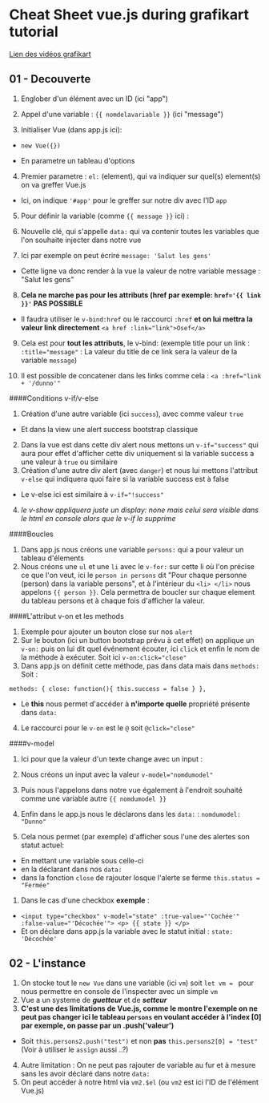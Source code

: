 # Cheat Sheet vue.js during grafikart tutorial
[Lien des vidéos grafikart](https://www.youtube.com/watch?v=g7YKecZhFRA&list=PLjwdMgw5TTLW-mAtlR46VajrKs4dep3y0)
## 01 - Decouverte

1. Englober d'un élément avec un ID (ici "app")

2. Appel d'une variable : `{{ nomdelavariable }}` (ici "message")

3. Initialiser Vue (dans app.js ici):

  * `new Vue({})`

  * En parametre un tableau d'options

4. Premier parametre : `el:` (element), qui va indiquer sur quel(s) element(s) on va greffer Vue.js

  * Ici, on indique `'#app'` pour le greffer sur notre div avec l'ID `app`

5. Pour définir la variable (comme `{{ message }}` ici) :

6. Nouvelle clé, qui s'appelle `data:` qui va contenir toutes les variables que l'on souhaite injecter dans notre vue

7. Ici par exemple on peut écrire `message: 'Salut les gens'`  

  * Cette ligne va donc render à la vue la valeur de notre variable message : "Salut les gens"

8. **Cela ne marche pas pour les attributs (href par exemple: `href='{{ link }}'` PAS POSSIBLE**

  * Il faudra utiliser le `v-bind:href` ou le raccourci `:href` **et on lui mettra la valeur link directement** `<a href :link="link">Osef</a>`

9. Cela est pour **tout les attributs**, le v-bind: (exemple title pour un link : `:title="message"` : La valeur du title de ce link sera la valeur de la variable `message`)

10. Il est possible de concatener dans les links comme cela : `<a :href="link + '/dunno'"`

####Conditions v-if/v-else

1. Création d'une autre variable (ici `success`), avec comme valeur `true`
 * Et dans la view une alert success bootstrap classique
2. Dans la vue est dans cette div alert nous mettons un `v-if="success"` qui aura pour effet d'afficher cette div uniquement si la variable success a une valeur à `true` ou similaire
3. Création d'une autre div alert (avec `danger`) et nous lui mettons l'attribut `v-else` qui indiquera quoi faire si la variable success est à false
 * Le v-else ici est similaire à `v-if="!success"`
4. *le v-show appliquera juste un display: none mais celui sera visible dans le html en console alors que le v-if le supprime*

####Boucles

1. Dans app.js nous créons une variable `persons:` qui a pour valeur un tableau d'élements
2. Nous créons une `ul` et une `li` avec le `v-for:` sur cette li où l'on précise ce que l'on veut, ici le `person in persons` dit "Pour chaque personne (person) dans la variable persons", et à l'intérieur du `<li> </li>` nous appelons `{{ person }}`. Cela permettra de boucler sur chaque element du tableau persons et à chaque fois d'afficher la valeur.

####L'attribut v-on et les methods

1. Exemple pour ajouter un bouton close sur nos `alert`
2. Sur le bouton (ici un button bootstrap prévu à cet effet) on applique un `v-on:` puis on lui dit quel événement écouter, ici `click` et enfin le nom de la méthode à exécuter. Soit ici `v-on:click="close"`
3. Dans app.js on définit cette méthode, pas dans data mais dans `methods:` Soit :

`methods: {
  close: function(){
    this.success = false
  }
  },`

* Le **this** nous permet d'accéder à **n'importe quelle** propriété présente dans `data:`
4. Le raccourci pour le `v-on` est le `@` soit `@click="close"`

####v-model

1. Ici pour que la valeur d'un texte change avec un input :
2. Nous créons un input avec la valeur `v-model="nomdumodel"`
3. Puis nous l'appelons dans notre vue également à l'endroit souhaité comme une variable autre `{{ nomdumodel }}`
4. Enfin dans le app.js nous le déclarons dans les `data:` : `nomdumodel: "Dunno"`

1. Cela nous permet (par exemple) d'afficher sous l'une des alertes son statut actuel:
 * En mettant une variable sous celle-ci
 * en la déclarant dans nos `data:`
 * dans la fonction `close` de rajouter losque l'alerte se ferme `this.status = "Fermée"`

1. Dans le cas d'une checkbox **exemple** :
 * `<input type="checkbox" v-model="state" :true-value="'Cochée'" :false-value="'Décochée'">
       <p>
         {{ state }}
       </p>`
* Et on déclare dans app.js la variable avec le statut initial : `state: 'Décochée'`

## 02 - L'instance

1. On stocke tout le `new Vue` dans une variable (ici `vm`) soit `let vm = ` pour nous permettre en console de l'inspecter avec un simple `vm `
2. Vue a un systeme de **_guetteur_** et de **_setteur_**
3. **C'est une des limitations de Vue.js, comme le montre l'exemple on ne peut pas changer ici le tableau `persons` en voulant accéder à l'index [0] par exemple, on passe par un .push('valeur')**
 * Soit `this.persons2.push("test")` et non **pas** `this.persons2[0] = "test"` (Voir à utiliser le `assign` aussi ..?)
4. Autre limitation : On ne peut pas rajouter de variable au fur et à mesure sans les avoir déclaré dans notre `data:`
5. On peut accéder à notre html via `vm2.$el` (ou `vm2` est ici l'ID de l'élément Vue.js)

